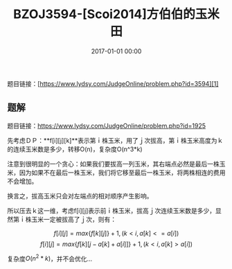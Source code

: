 ﻿---
layout: post
title: BZOJ3594-[Scoi2014]方伯伯的玉米田
date: 2017-01-01 00:00
img: https://vexoben.github.io/assets/images/Blog/博客搬家.jpg
---

题目链接：[https://www.lydsy.com/JudgeOnline/problem.php?id=3594][1]

## 题解

题目链接：https://www.lydsy.com/JudgeOnline/problem.php?id=1925

先考虑ＤＰ：**f[i][j][k]**表示第ｉ株玉米，用了ｊ次拔高，第ｉ株玉米高度为ｋ的连续玉米数是多少，转移O(n)，复杂度O(n^3*k)

注意到很明显的一个贪心：如果我们要拔高一列玉米，其右端点必然是最后一株玉米，因为如果不在最后一株玉米，我们将它移至最后一株玉米，将两株相连的费用不会增加。

换言之，拔高玉米只会对左端点的相对顺序产生影响。 

所以压去ｋ这一维，考虑f[i][j]表示前ｉ株玉米，拔高ｊ次连续玉米数是多少，显然第ｉ株玉米一定被拔高了ｊ次，则有：  

$$ f[i][j]=max\{f[k][j]\}+1,(k<i,a[k]<=a[i]) $$$$ f[i][j]=max\{f[k][j-a[k]+a[i]]\}+1,(k<i,a[k]>a[i]) $$

复杂度$O(n^2*k)$，并不会优化…